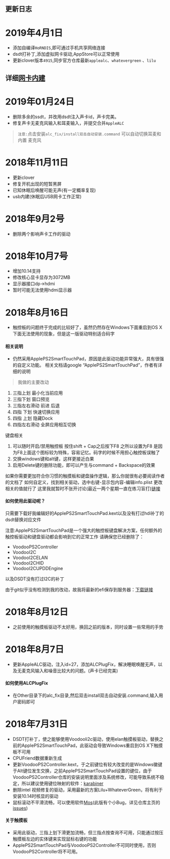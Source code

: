 ## 更新日志

# 2019年4月1日
- 添加自编译` HoRNDIS `,即可通过手机共享网络连接
- dsdt打补丁,添加虚拟网卡驱动,AppStore可以正常使用
- 更新clover版本` 4915 `,同步官方仓库最新` applealc `、` whatevergreen ` 、` lilu `

详细[网卡内建](https://github.com/ourfor/Mibook-air/issues/9)
---
# 2019年01月24日
- 删除多余的ssdt，并改用dsdt注入声卡id，声卡完美。
- 修复声卡无麦克风输入和耳麦输入，并提交合并` AppleALC `

> ` 注意: `点击安装` alc_fix/install双击自动安装.command ` 可以自动切换耳麦和内置
麦克风

# 2018年11月11日
- 更新clover
- 修复开机出现的短暂黑屏
- 已知休眠后唤醒可能无声(有一定概率复现)
- usb内建(休眠后USB网卡工作正常)


# 2018年9月2号
- 删除两个影响声卡工作的驱动

# 2018年10月7号
- 增加10.14支持
- 修改核心显卡显存为3072MB
- 显示器接口dp->hdmi
- 暂时可能无法使用hdmi显示器

# 2018年8月16日

- 触控板的问题终于完成的比较好了，虽然仍然存在Windows下面重启到OS X下面无法使用的现象，但是这一版驱动特别适合码字

#### 相关说明
- 仍然采用ApplePS2SmartTouchPad，原因是此驱动功能异常强大，具有很强的自定义功能。
相关文档请google “ApplePS2SmartTouchPad”，作者有详细的说明

> 我做的主要改动
1. 三指上划  最小化当前应用
2. 三指下划  窗口预览
3. 三指左右滑动 前进 后退
4. 四指 下划 快速切换应用
5. 四指 上划 隐藏Dock
6. 四指左右滑动 全屏应用相互切换

键盘相关
1. 可以随时开启/禁用触控板 按住shift + Cap之后按下F8 之所以设置为F8 是因为F8上面这个图标较为特殊，容易记忆。码字的时候不用担心触控板误触了
2. 交换windows键和alt键，这样更接近白果
3. 启用Delete键的删除功能，即可以产生与command + Backspace的效果

如果你需要更加符合你习惯的触摸板和键盘操作逻辑，那么你就很有必要阅读作者的文档了
如何自定义，找到相关驱动，选中右键-显示包内容-编辑info.plist 更改相关的值就行了
这里我就暂时不张开讨论(最近一两个星期一直在练习盲打)[链接](https://osxlatitude.com/forums/topic/1948-elan-focaltech-and-synaptics-smart-touchpad-driver-mac-os-x/)     

#### 如何使用此驱动呢？   
只需要下载好我编辑好的ApplePS2SmartTouchPad.kext以及没有打过hdi补丁的dsdt替换对应文件

注意:ApplePS2SmartTouchPad是一个强大的触控板键盘解决方案，任何额外的触控板驱动和键盘驱动都会影响到它的正常工作
请确保您已经删除了：
- VoodooPS2Controller
- VoodooI2C
- VoodooI2CELAN
- VoodooI2CHID
- VoodooI2CUPDDEngine


以及DSDT没有打过I2C的补丁   

由于git似乎没有检测到我的改动，故我将最新的efi保存到服务器：[下载链接](https://file.ourfor.top/tools/Mibook-air.zip)

# 2018年8月12日
- 之前使用的触摸板驱动不太好用，换回之前的版本，同时设置一些常用的手势

# 2018年8月7日
- 更新AppleALC驱动，注入id=27，添加ALCPlugFix，解决睡眠唤醒无声，以及无麦克风输入和噪音比较大的问题。(声卡已经完美)

#### 如何使用ALCPlugFix
- 在Other目录下的alc_fix目录,然后双击install双击自动安装.command,输入用户密码即可


# 2018年7月31日
- DSDT打补丁，使之能够使用Voodooli2c驱动，使用elan触摸板驱动，替换之前的ApplePS2SmartTouchPad，此驱动会导致Windows重启到OS X下触摸板不可用
- CPUFriend数据重新生成
- 更新VoodooPS2Controller.kext，于之前键位有较大改变的是Windows徽键于Alt键位发生交换，之前ApplePS2SmartTouchPad设置的键位，由于VoodooPS2Controller仓库的安装说明里面涉及系统修改，可能导致系统不稳定，所以建议使用键位映射的软件：[karabiner](https://pqrs.org/osx/karabiner/)
- 删除intel 视频修复的驱动，采用最新的方案Lilu+WhateverGreen，将有利于安装10.14时核显的驱动
- 鼠标滚动不平滑流畅，可以使用软件[Mos](https://mos.caldis.me/)(此版有个小Bug，详见仓库主页的[issues](https://github.com/Caldis/Mos/issues/95))

#### 关于触摸板
- 采用此驱动，三指上划下滑更加流畅，但三指点按查询不可用，只能通过按压触摸板左边的实体键来实现鼠标右键的功能
- ApplePS2SmartTouchPad与VoodooPS2Controller不可同时使用，否则VoodooPS2Controller将不可用。
   
